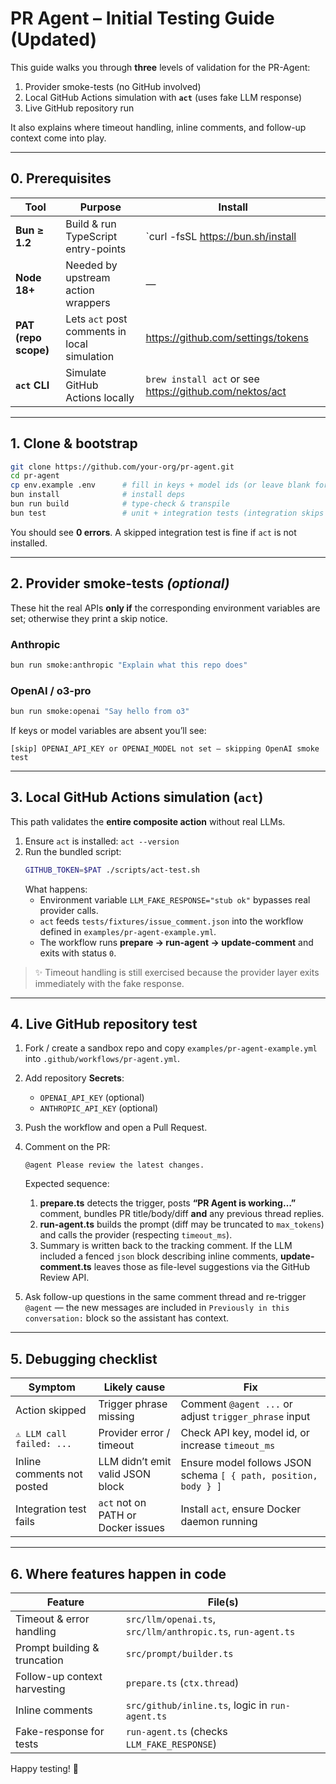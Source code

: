 # PR Agent – Initial Testing Guide (Updated)

This guide walks you through **three** levels of validation for the PR-Agent:

1. Provider smoke-tests (no GitHub involved)
2. Local GitHub Actions simulation with **`act`** (uses fake LLM response)
3. Live GitHub repository run

It also explains where timeout handling, inline comments, and follow-up context come into play.

---

## 0. Prerequisites

| Tool | Purpose | Install |
|------|---------|---------|
| **Bun ≥ 1.2** | Build & run TypeScript entry-points | `curl -fsSL https://bun.sh/install | bash` |
| **Node 18+** | Needed by upstream action wrappers | — |
| **PAT (repo scope)** | Lets `act` post comments in local simulation | <https://github.com/settings/tokens> |
| **`act` CLI** | Simulate GitHub Actions locally | `brew install act` or see <https://github.com/nektos/act> |

---

## 1. Clone & bootstrap

```bash
git clone https://github.com/your-org/pr-agent.git
cd pr-agent
cp env.example .env      # fill in keys + model ids (or leave blank for skips)
bun install              # install deps
bun run build            # type-check & transpile
bun test                 # unit + integration tests (integration skips if act missing)
```
You should see **0 errors**. A skipped integration test is fine if `act` is not installed.

---

## 2. Provider smoke-tests *(optional)*

These hit the real APIs **only if** the corresponding environment variables are set; otherwise they print a skip notice.

### Anthropic
```bash
bun run smoke:anthropic "Explain what this repo does"
```

### OpenAI / o3-pro
```bash
bun run smoke:openai "Say hello from o3"
```
If keys or model variables are absent you’ll see:
```
[skip] OPENAI_API_KEY or OPENAI_MODEL not set – skipping OpenAI smoke test
```

---

## 3. Local GitHub Actions simulation (**`act`**)

This path validates the **entire composite action** without real LLMs.

1. Ensure `act` is installed: `act --version`
2. Run the bundled script:
   ```bash
   GITHUB_TOKEN=$PAT ./scripts/act-test.sh
   ```
   What happens:
   * Environment variable `LLM_FAKE_RESPONSE="stub ok"` bypasses real provider calls.
   * `act` feeds `tests/fixtures/issue_comment.json` into the workflow defined in `examples/pr-agent-example.yml`.
   * The workflow runs **prepare → run-agent → update-comment** and exits with status `0`.

> ✨ Timeout handling is still exercised because the provider layer exits immediately with the fake response.

---

## 4. Live GitHub repository test

1. Fork / create a sandbox repo and copy `examples/pr-agent-example.yml` into `.github/workflows/pr-agent.yml`.
2. Add repository **Secrets**:
   * `OPENAI_API_KEY` (optional)
   * `ANTHROPIC_API_KEY` (optional)
3. Push the workflow and open a Pull Request.
4. Comment on the PR:
   ```
   @agent Please review the latest changes.
   ```
   Expected sequence:
   1. **prepare.ts** detects the trigger, posts **“PR Agent is working…”** comment, bundles PR title/body/diff **and** any previous thread replies.
   2. **run-agent.ts** builds the prompt (diff may be truncated to `max_tokens`) and calls the provider (respecting `timeout_ms`).
   3. Summary is written back to the tracking comment. If the LLM included a fenced ```json``` block describing inline comments, **update-comment.ts** leaves those as file-level suggestions via the GitHub Review API.

5. Ask follow-up questions in the same comment thread and re-trigger `@agent` — the new messages are included in `Previously in this conversation:` block so the assistant has context.

---

## 5. Debugging checklist

| Symptom | Likely cause | Fix |
|---------|--------------|-----|
| Action skipped | Trigger phrase missing | Comment `@agent ...` or adjust `trigger_phrase` input |
| `⚠️ LLM call failed: ...` | Provider error / timeout | Check API key, model id, or increase `timeout_ms` |
| Inline comments not posted | LLM didn’t emit valid JSON block | Ensure model follows JSON schema `[ { path, position, body } ]` |
| Integration test fails | `act` not on PATH or Docker issues | Install `act`, ensure Docker daemon running |

---

## 6. Where features happen in code

| Feature | File(s) |
|---------|---------|
| Timeout & error handling | `src/llm/openai.ts`, `src/llm/anthropic.ts`, `run-agent.ts` |
| Prompt building & truncation | `src/prompt/builder.ts` |
| Follow-up context harvesting | `prepare.ts` (`ctx.thread`) |
| Inline comments | `src/github/inline.ts`, logic in `run-agent.ts` |
| Fake-response for tests | `run-agent.ts` (checks `LLM_FAKE_RESPONSE`) |

Happy testing! 🚀 